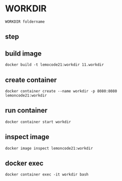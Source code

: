 # WORKDIR

`WORKDIR foldername`

## step

## build image
`docker build -t lemocode21:workdir 11.workdir`

## create container
`docker container create --name workdir -p 8080:8080 lemoncode21:workdir`

## run container
`docker container start workdir`

## inspect image
`docker image inspect lemoncode21:workdir`

## docker exec
`docker container exec -it workdir bash`
